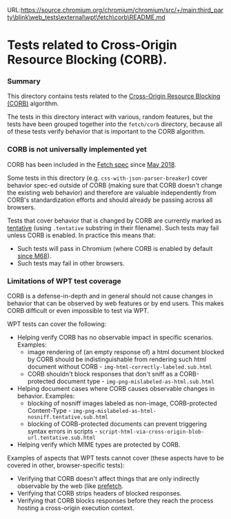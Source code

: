 URL:https://source.chromium.org/chromium/chromium/src/+/main:third_party\blink\web_tests\external\wpt\fetch\corb\README.md
# Tests related to Cross-Origin Resource Blocking (CORB).

### Summary

This directory contains tests related to the
[Cross-Origin Resource Blocking (CORB)](https://chromium.googlesource.com/chromium/src/+/main/services/network/cross_origin_read_blocking_explainer.md)
algorithm.

The tests in this directory interact with various, random features,
but the tests have been grouped together into the `fetch/corb` directory,
because all of these tests verify behavior that is important to the CORB
algorithm.


### CORB is not universally implemented yet

CORB has been included
in the [Fetch spec](https://fetch.spec.whatwg.org/#corb)
since [May 2018](https://github.com/whatwg/fetch/pull/686).

Some tests in this directory (e.g.
`css-with-json-parser-breaker`) cover behavior spec-ed outside of CORB (making
sure that CORB doesn't change the existing web behavior) and therefore are
valuable independently from CORB's standardization efforts and should already
be passing across all browsers.

Tests that cover behavior that is changed by CORB are currently marked as
[tentative](https://web-platform-tests.org/writing-tests/file-names.html)
(using `.tentative` substring in their filename).
Such tests may fail unless CORB is enabled.  In practice this means that:
* Such tests will pass in Chromium
  (where CORB is enabled by default [since M68](https://crrev.com/553830)).
* Such tests may fail in other browsers.


### Limitations of WPT test coverage

CORB is a defense-in-depth and in general should not cause changes in behavior
that can be observed by web features or by end users.  This makes CORB difficult
or even impossible to test via WPT.

WPT tests can cover the following:

* Helping verify CORB has no observable impact in specific scenarios.
  Examples:
  * image rendering of (an empty response of) a html document blocked by CORB
    should be indistinguishable from rendering such html document without CORB -
    `img-html-correctly-labeled.sub.html`
  * CORB shouldn't block responses that don't sniff as a CORB-protected document
    type - `img-png-mislabeled-as-html.sub.html`
* Helping document cases where CORB causes observable changes in behavior.
  Examples:
  * blocking of nosniff images labeled as non-image, CORB-protected
    Content-Type - `img-png-mislabeled-as-html-nosniff.tentative.sub.html`
  * blocking of CORB-protected documents can prevent triggering
    syntax errors in scripts -
    `script-html-via-cross-origin-blob-url.tentative.sub.html`
* Helping verify which MIME types are protected by CORB.

Examples of aspects that WPT tests cannot cover (these aspects have to be
covered in other, browser-specific tests):
* Verifying that CORB doesn't affect things that are only indirectly
  observable by the web (like
  [prefetch](https://html.spec.whatwg.org/#link-type-prefetch).
* Verifying that CORB strips headers of blocked responses.
* Verifying that CORB blocks responses before they reach the process hosting
  a cross-origin execution context.
